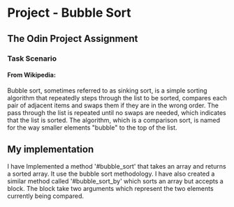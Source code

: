 # Project - Bubble Sort

## The Odin Project Assignment

### Task Scenario

#### From Wikipedia:

Bubble sort, sometimes referred to as sinking sort, is a simple sorting algorithm that repeatedly steps through the list to be sorted, compares each pair of adjacent items and swaps them if they are in the wrong order. The pass through the list is repeated until no swaps are needed, which indicates that the list is sorted. The algorithm, which is a comparison sort, is named for the way smaller elements "bubble" to the top of the list. 

## My implementation

I have Implemented a method '#bubble_sort' that takes an array and returns a sorted array. It use the bubble sort methodology.
I have also created a similar method called '#bubble_sort_by' which sorts an array but accepts a block. The block take two arguments which represent the two elements currently being compared.